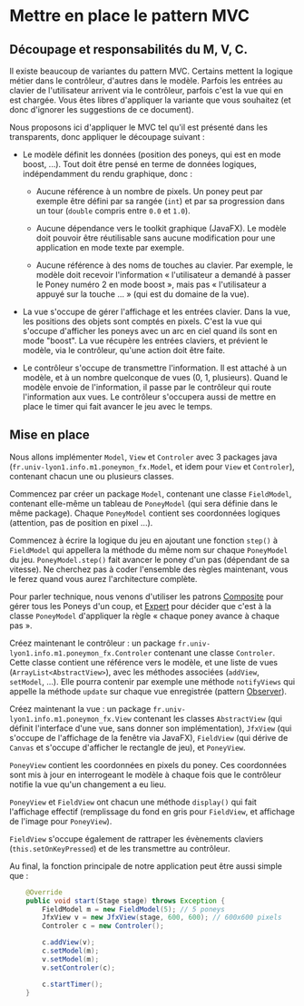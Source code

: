 # Mettre en place le pattern MVC

## Découpage et responsabilités du M, V, C.

Il existe beaucoup de variantes du pattern MVC. Certains mettent la
logique métier dans le contrôleur, d'autres dans le modèle. Parfois
les entrées au clavier de l'utilisateur arrivent via le contrôleur,
parfois c'est la vue qui en est chargée. Vous êtes libres d'appliquer
la variante que vous souhaitez (et donc d'ignorer les suggestions de
ce document).

Nous proposons ici d'appliquer le MVC tel qu'il est présenté dans les
transparents, donc appliquer le découpage suivant :

* Le modèle définit les données (position des poneys, qui est en mode
  boost, ...). Tout doit être pensé en terme de données logiques,
  indépendamment du rendu graphique, donc :
  
  - Aucune référence à un nombre de pixels. Un poney peut par exemple
    être défini par sa rangée (`int`) et par sa progression dans un
    tour (`double` compris entre `0.0` et `1.0`).
	
  - Aucune dépendance vers le toolkit graphique (JavaFX). Le modèle
    doit pouvoir être réutilisable sans aucune modification pour une
    application en mode texte par exemple.
	
  - Aucune référence à des noms de touches au clavier. Par exemple, le
    modèle doit recevoir l'information « l'utilisateur a demandé à
    passer le Poney numéro 2 en mode boost », mais pas « l'utilisateur
    a appuyé sur la touche ... » (qui est du domaine de la vue).

* La vue s'occupe de gérer l'affichage et les entrées clavier. Dans la
  vue, les positions des objets sont comptés en pixels. C'est la vue
  qui s'occupe d'afficher les poneys avec un arc en ciel quand ils
  sont en mode "boost". La vue récupère les entrées claviers, et
  prévient le modèle, via le contrôleur, qu'une action doit être
  faite.

* Le contrôleur s'occupe de transmettre l'information. Il est attaché
  à un modèle, et à un nombre quelconque de vues (0, 1, plusieurs).
  Quand le modèle envoie de l'information, il passe par le contrôleur
  qui route l'information aux vues. Le contrôleur s'occupera aussi de
  mettre en place le timer qui fait avancer le jeu avec le temps.

## Mise en place

Nous allons implémenter `Model`, `View` et `Controler` avec 3 packages
java (`fr.univ-lyon1.info.m1.poneymon_fx.Model`, et idem pour `View`
et `Controler`), contenant chacun une ou plusieurs classes.

Commencez par créer un package `Model`, contenant une classe
`FieldModel`, contenant elle-même un tableau de `PoneyModel` (qui sera
définie dans le même package). Chaque `PoneyModel` contient ses
coordonnées logiques (attention, pas de position en pixel ...).

Commencez à écrire la logique du jeu en ajoutant une fonction `step()`
à `FieldModel` qui appellera la méthode du même nom sur chaque
`PoneyModel` du jeu. `PoneyModel.step()` fait avancer le poney d'un
pas (dépendant de sa vitesse). Ne cherchez pas à coder l'ensemble des
règles maintenant, vous le ferez quand vous aurez l'architecture
complète.

Pour parler technique, nous venons d'utiliser les patrons
[Composite](https://en.wikipedia.org/wiki/Composite_pattern) pour
gérer tous les Poneys d'un coup, et
[Expert](https://en.wikipedia.org/wiki/GRASP_(object-oriented_design)#Information_expert)
pour décider que c'est à la classe `PoneyModel` d'appliquer la règle
« chaque poney avance à chaque pas ».

Créez maintenant le contrôleur : un package
`fr.univ-lyon1.info.m1.poneymon_fx.Controler` contenant une classe
`Controler`. Cette classe contient une référence vers le modèle, et
une liste de vues (`ArrayList<AbstractView>`), avec les méthodes
associées (`addView`, `setModel`, ...). Elle pourra contenir
par exemple une méthode `notifyViews` qui appelle la méthode `update`
sur chaque vue enregistrée (pattern
[Observer](https://en.wikipedia.org/wiki/Observer_pattern)).

Créez maintenant la vue : un package
`fr.univ-lyon1.info.m1.poneymon_fx.View` contenant les classes
`AbstractView` (qui définit l'interface d'une vue, sans donner son
implémentation), `JfxView` (qui s'occupe de l'affichage de la fenêtre
via JavaFX), `FieldView` (qui dérive de `Canvas` et s'occupe
d'afficher le rectangle de jeu), et `PoneyView`.

`PoneyView` contient les coordonnées en pixels du poney. Ces
coordonnées sont mis à jour en interrogeant le modèle à chaque fois
que le contrôleur notifie la vue qu'un changement a eu lieu.

`PoneyView` et `FieldView` ont chacun une méthode `display()` qui fait
l'affichage effectif (remplissage du fond en gris pour `FieldView`, et
affichage de l'image pour `PoneyView`).

`FieldView` s'occupe également de rattraper les évènements claviers
(`this.setOnKeyPressed`) et de les transmettre au contrôleur.

Au final, la fonction principale de notre application peut être aussi
simple que :

```java
    @Override
    public void start(Stage stage) throws Exception {
        FieldModel m = new FieldModel(5); // 5 poneys
        JfxView v = new JfxView(stage, 600, 600); // 600x600 pixels
        Controler c = new Controler();

        c.addView(v);
        c.setModel(m);
        v.setModel(m);
        v.setControler(c);

        c.startTimer();
    }
```
